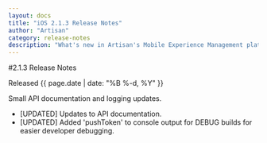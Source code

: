 ```yaml
---
layout: docs
title: "iOS 2.1.3 Release Notes"
author: "Artisan"
category: release-notes
description: "What's new in Artisan's Mobile Experience Management platform."
---
```

#2.1.3 Release Notes

Released {{ page.date | date: "%B %-d, %Y" }}

Small API documentation and logging updates. 

* [UPDATED] Updates to API documentation.
* [UPDATED] Added 'pushToken' to console output for DEBUG builds for easier developer debugging.